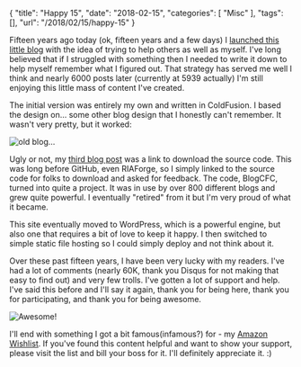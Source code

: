 {
	"title": "Happy 15",
	"date": "2018-02-15",
	"categories": [
		"Misc"
	],
	"tags": [],
	"url": "/2018/02/15/happy-15"
}

Fifteen years ago today (ok, fifteen years and a few days) I [launched this little blog](https://www.raymondcamden.com/2003/02/12/395FA384-CC01-17D6-AE9B36479350D784) with the idea of trying to help others as well as myself. I've long believed that if I struggled with something then I needed to write it down to help myself remember what I figured out. That strategy has served me well I think and nearly 6000 posts later (currently at 5939 actually) I'm still enjoying this little mass of content I've created.

The initial version was entirely my own and written in ColdFusion. I based the design on... some other blog design that I honestly can't remember. It wasn't very pretty, but it worked:

<img src="https://static.raymondcamden.com/images/2018/2/oldblog.jpg" title="old blog..." class="imgborder">

Ugly or not, my [third blog post](https://www.raymondcamden.com/2003/02/13/395FA45E-D03A-DF56-9C5766E5DCA99408) was a link to download the source code. This was long before GitHub, even RIAForge, so I simply linked to the source code for folks to download and asked for feedback. The code, BlogCFC, turned into quite a project. It was in use by over 800 different blogs and grew quite powerful. I eventually "retired" from it but I'm very proud of what it became.

This site eventually moved to WordPress, which is a powerful engine, but also one that requires a bit of love to keep it happy. I then switched to simple static file hosting so I could simply deploy and not think about it. 

Over these past fifteen years, I have been very lucky with my readers. I've had a lot of comments (nearly 60K, thank you Disqus for not making that easy to find out) and very few trolls. I've gotten a lot of support and help. I've said this before and I'll say it again, thank you for being here, thank you for participating, and thank you for being awesome. 

<img src="https://static.raymondcamden.com/images/2018/2/dogawesome.jpg" title="Awesome!" class="imgborder">

I'll end with something I got a bit famous(infamous?) for - my [Amazon Wishlist](http://www.amazon.com/gp/registry/wishlist/2TCL1D08EZEYE/ref=cm_wl_rlist_go_v?). If you've found this content helpful and want to show your support, please visit the list and bill your boss for it. I'll definitely appreciate it. :)